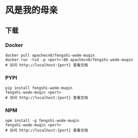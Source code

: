 # 风是我的母亲

## 下载

### Docker

```
docker pull apachecn0/fengshi-wode-muqin
docker run -tid -p <port>:80 apachecn0/fengshi-wode-muqin
# 访问 http://localhost:{port} 查看文档
```

### PYPI

```
pip install fengshi-wode-muqin
fengshi-wode-muqin <port>
# 访问 http://localhost:{port} 查看文档
```

### NPM

```
npm install -g fengshi-wode-muqin
fengshi-wode-muqin <port>
# 访问 http://localhost:{port} 查看文档
```